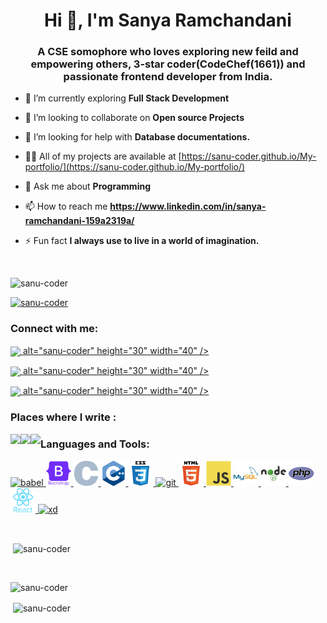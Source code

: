 <h1 align="center">Hi 👋, I'm Sanya Ramchandani</h1>
<h3 align="center">A CSE somophore who loves exploring new feild and empowering others, 3-star coder(CodeChef(1661)) and passionate frontend developer from India.</h3>

- 🌱 I’m currently exploring **Full Stack Development**

- 👯 I’m looking to collaborate on **Open source Projects**

- 🤝 I’m looking for help with **Database documentations.**

- 👨‍💻 All of my projects are available at [https://sanu-coder.github.io/My-portfolio/](https://sanu-coder.github.io/My-portfolio/)

- 💬 Ask me about **Programming**

- 📫 How to reach me **https://www.linkedin.com/in/sanya-ramchandani-159a2319a/**

- ⚡ Fun fact **I always use to live in a world of imagination.**

<br>
<p align="left"> <img src="https://komarev.com/ghpvc/?username=sanu-coder&label=Profile%20views&color=0e75b6&style=flat" alt="sanu-coder" /> </p>

<p align="left"> <a href="https://github.com/ryo-ma/github-profile-trophy"><img src="https://github-profile-trophy.vercel.app/?username=sanu-coder" alt="sanu-coder" /></a></p>
<h3 align="left">Connect with me:</h3>
<p align="left">
 
  
   <a href="https://twitter.com/SanyaRamchanda5" target="blank"><img align="center" src="https://img.icons8.com/cute-clipart/64/000000/twitter.png"/> alt="sanu-coder" height="30" width="40" /></a>
  
  <a href="https://www.linkedin.com/in/sanya-ramchandani-159a2319a/" target="blank"><img align="center" src="https://img.icons8.com/doodle/48/000000/linkedin--v2.png"/> alt="sanu-coder" height="30" width="40" /></a>
  
 <a href="https://www.facebook.com/sanya.ramchandani.1/" target="blank"><img align="center" src="https://img.icons8.com/color/96/000000/facebook-new.png"/> alt="sanu-coder" height="30" width="40" /></a>
 </p>
 
 
<h3 align="left">Places where I write :</h3>
<p align="left">
<a href="https://dev.to/sanu-coder" target="blank"><img align="left" src="https://cdn.jsdelivr.net/npm/simple-icons@3.0.1/icons/dev-dot-to.svg" /></a>


<a href="https://www.codechef.com/users/sanya123_" target="blank"><img align="left" src="https://cdn.jsdelivr.net/npm/simple-icons@3.1.0/icons/codechef.svg" /></a>


<a href="https://codeforces.com/profile/sanu_30122000" target="blank"><img align="left" src="https://cdn.jsdelivr.net/npm/simple-icons@3.0.1/icons/codeforces.svg" /></a>
</p>

<h3 align="left">Languages and Tools:</h3>
<p align="left"> <a href="https://babeljs.io/" target="_blank"> <img src="https://www.vectorlogo.zone/logos/babeljs/babeljs-icon.svg" alt="babel" width="40" height="40"/> </a> <a href="https://getbootstrap.com" target="_blank"> <img src="https://raw.githubusercontent.com/devicons/devicon/master/icons/bootstrap/bootstrap-plain-wordmark.svg" alt="bootstrap" width="40" height="40"/> </a> <a href="https://www.cprogramming.com/" target="_blank"> <img src="https://raw.githubusercontent.com/devicons/devicon/master/icons/c/c-original.svg" alt="c" width="40" height="40"/> </a> <a href="https://www.w3schools.com/cpp/" target="_blank"> <img src="https://raw.githubusercontent.com/devicons/devicon/master/icons/cplusplus/cplusplus-original.svg" alt="cplusplus" width="40" height="40"/> </a> <a href="https://www.w3schools.com/css/" target="_blank"> <img src="https://raw.githubusercontent.com/devicons/devicon/master/icons/css3/css3-original-wordmark.svg" alt="css3" width="40" height="40"/> </a> <a href="https://git-scm.com/" target="_blank"> <img src="https://www.vectorlogo.zone/logos/git-scm/git-scm-icon.svg" alt="git" width="40" height="40"/> </a> <a href="https://www.w3.org/html/" target="_blank"> <img src="https://raw.githubusercontent.com/devicons/devicon/master/icons/html5/html5-original-wordmark.svg" alt="html5" width="40" height="40"/> </a> <a href="https://developer.mozilla.org/en-US/docs/Web/JavaScript" target="_blank"> <img src="https://raw.githubusercontent.com/devicons/devicon/master/icons/javascript/javascript-original.svg" alt="javascript" width="40" height="40"/> </a> <a href="https://www.mysql.com/" target="_blank"> <img src="https://raw.githubusercontent.com/devicons/devicon/master/icons/mysql/mysql-original-wordmark.svg" alt="mysql" width="40" height="40"/> </a> <a href="https://nodejs.org" target="_blank"> <img src="https://raw.githubusercontent.com/devicons/devicon/master/icons/nodejs/nodejs-original-wordmark.svg" alt="nodejs" width="40" height="40"/> </a> <a href="https://www.php.net" target="_blank"> <img src="https://raw.githubusercontent.com/devicons/devicon/master/icons/php/php-original.svg" alt="php" width="40" height="40"/> </a> <a href="https://reactjs.org/" target="_blank"> <img src="https://raw.githubusercontent.com/devicons/devicon/master/icons/react/react-original-wordmark.svg" alt="react" width="40" height="40"/> </a> <a href="https://www.adobe.com/products/xd.html" target="_blank"> <img src="https://cdn.worldvectorlogo.com/logos/adobe-xd.svg" alt="xd" width="40" height="40"/> </a> </p>

<br>

<p>&nbsp;<img align="center" src="https://github-readme-stats.vercel.app/api?username=sanu-coder&&show_icons=true&title_color=00004d&icon_color=000066&text_color=5c85d6&bg_color=e6e6ff" alt="sanu-coder" /></p>
<br>
<p>&nbsp;<img align="left" src="https://github-readme-stats.vercel.app/api/top-langs/?username=sanu-coder&theme=dark&hide_langs_below=1" alt="sanu-coder" /></p>

<p>&nbsp;<img align="center" src="https://github-readme-streak-stats.herokuapp.com/?user=sanu-coder&" alt="sanu-coder" /></p>
